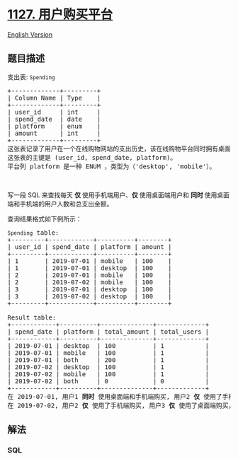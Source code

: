 # [1127. 用户购买平台](https://leetcode.cn/problems/user-purchase-platform)

[English Version](/solution/1100-1199/1127.User%20Purchase%20Platform/README_EN.md)

## 题目描述

<!-- 这里写题目描述 -->

<p>支出表: <code>Spending</code></p>

<pre>
+-------------+---------+
| Column Name | Type    |
+-------------+---------+
| user_id     | int     |
| spend_date  | date    |
| platform    | enum    | 
| amount      | int     |
+-------------+---------+
这张表记录了用户在一个在线购物网站的支出历史，该在线购物平台同时拥有桌面端（&#39;desktop&#39;）和手机端（&#39;mobile&#39;）的应用程序。
这张表的主键是 (user_id, spend_date, platform)。
平台列 platform 是一种 ENUM ，类型为（&#39;desktop&#39;, &#39;mobile&#39;）。</pre>

<p>&nbsp;</p>

<p>写一段 SQL 来查找每天&nbsp;<strong>仅&nbsp;</strong>使用手机端用户、<strong>仅&nbsp;</strong>使用桌面端用户和&nbsp;<strong>同时&nbsp;</strong>使用桌面端和手机端的用户人数和总支出金额。</p>

<p>查询结果格式如下例所示：</p>

<pre>
<code>Spending</code> table:
+---------+------------+----------+--------+
| user_id | spend_date | platform | amount |
+---------+------------+----------+--------+
| 1       | 2019-07-01 | mobile   | 100    |
| 1       | 2019-07-01 | desktop  | 100    |
| 2       | 2019-07-01 | mobile   | 100    |
| 2       | 2019-07-02 | mobile   | 100    |
| 3       | 2019-07-01 | desktop  | 100    |
| 3       | 2019-07-02 | desktop  | 100    |
+---------+------------+----------+--------+

Result table:
+------------+----------+--------------+-------------+
| spend_date | platform | total_amount | total_users |
+------------+----------+--------------+-------------+
| 2019-07-01 | desktop  | 100          | 1           |
| 2019-07-01 | mobile   | 100          | 1           |
| 2019-07-01 | both     | 200          | 1           |
| 2019-07-02 | desktop  | 100          | 1           |
| 2019-07-02 | mobile   | 100          | 1           |
| 2019-07-02 | both     | 0            | 0           |
+------------+----------+--------------+-------------+ 
在 2019-07-01, 用户1 <strong>同时 </strong>使用桌面端和手机端购买, 用户2 <strong>仅 </strong>使用了手机端购买，而用户3 <strong>仅 </strong>使用了桌面端购买。
在 2019-07-02, 用户2 <strong>仅 </strong>使用了手机端购买, 用户3 <strong>仅 </strong>使用了桌面端购买，且没有用户 <strong>同时 </strong>使用桌面端和手机端购买。</pre>

## 解法

<!-- 这里可写通用的实现逻辑 -->

<!-- tabs:start -->

### **SQL**

```sql

```


